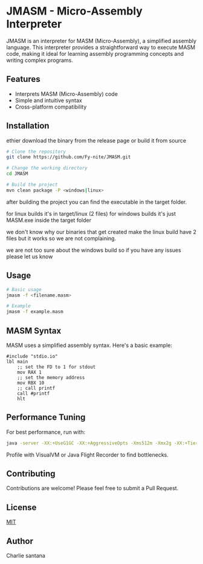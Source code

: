 # JMASM - Micro-Assembly Interpreter

JMASM is an interpreter for MASM (Micro-Assembly), a simplified assembly language. This interpreter provides a straightforward way to execute MASM code, making it ideal for learning assembly programming concepts and writing complex programs.

## Features

- Interprets MASM (Micro-Assembly) code
- Simple and intuitive syntax
- Cross-platform compatibility

## Installation

ethier download the binary from the release page or build it from source

```bash
# Clone the repository
git clone https://github.com/Fy-nite/JMASM.git

# Change the working directory  
cd JMASM

# Build the project
mvn clean package -P <windows|linux>

```

after building the project you can find the executable in the target folder.

for linux builds it's in target/linux (2 files)
for windows builds it's just MASM.exe inside the target folder

we don't know why our binaries that get created make the linux build have 2 files but it works so we are not complaining.

we are not too sure about the windows build so if you have any issues please let us know


## Usage

```bash
# Basic usage
jmasm -f <filename.masm>

# Example
jmasm -f example.masm
```

## MASM Syntax

MASM uses a simplified assembly syntax. Here's a basic example:

```masm
#include "stdio.io"
lbl main
    ;; set the FD to 1 for stdout
    mov RAX 1
    ;; set the memory address
    mov RBX 10
    ;; call printf 
    call #printf
    hlt
```

## Performance Tuning

For best performance, run with:

```bash
java -server -XX:+UseG1GC -XX:+AggressiveOpts -Xms512m -Xmx2g -XX:+TieredCompilation -XX:TieredStopAtLevel=1
```

Profile with VisualVM or Java Flight Recorder to find bottlenecks.

## Contributing

Contributions are welcome! Please feel free to submit a Pull Request.

## License

[MIT](LICENSE)

## Author

Charlie santana
